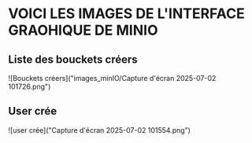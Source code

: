 # VOICI LES IMAGES DE L'INTERFACE GRAOHIQUE DE MINIO

## Liste des bouckets créers

![Bouckets créers]("images_minIO/Capture d'écran 2025-07-02 101726.png")

## User crée

![user crée]("Capture d'écran 2025-07-02 101554.png")

